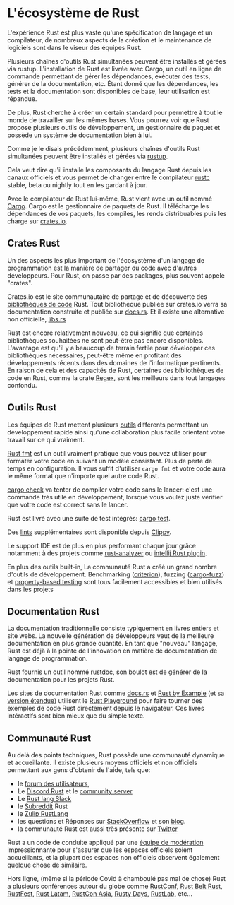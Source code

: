 # L'écosystème de Rust

L'expérience Rust est plus vaste qu'une spécification de langage et un compilateur, de nombreux aspects de la création et le maintenance de logiciels sont dans le viseur des équipes Rust.

Plusieurs chaînes d'outils Rust simultanées peuvent être installés et gérées via rustup.
L'installation de Rust est livrée avec Cargo, un outil en ligne de commande permettant de gérer les dépendances, exécuter des tests, générer de la documentation, etc.
Étant donné que les dépendances, les tests et la documentation sont disponibles de base, leur utilisation est répandue.

De plus, Rust cherche à créer un certain standard pour permettre à tout le monde de travailler sur les mêmes bases.
Vous pourrez voir que Rust propose plusieurs outils de développement, un gestionnaire de paquet et possède un système de documentation bien à lui.

Comme je le disais précédemment, plusieurs chaînes d'outils Rust simultanées peuvent être installés et gérées via [rustup](https://rust-lang.github.io/rustup/).

Cela veut dire qu'il installe les composants du langage Rust depuis les canaux officiels et vous permet de changer entre le compilateur [rustc](https://doc.rust-lang.org/rustc/index.html) stable, beta ou nightly tout en les gardant à jour.

Avec le compilateur de Rust lui-même, Rust vient avec un outil nommé [Cargo](https://doc.rust-lang.org/cargo/).
Cargo est le gestionnaire de paquets de Rust.
Il télécharge les dépendances de vos paquets, les compiles, les rends distribuables puis les charge sur [crates.io](https://crates.io/).

## Crates Rust

Un des aspects les plus important de l'écosystème d'un langage de programmation est la manière de partager du code avec d'autres développeurs.
Pour Rust, on passe par des packages, plus souvent appelé "crates".

Crates.io est le site communautaire de partage et de découverte des [bibliothèques de code](https://en.wikipedia.org/wiki/Library_(computing)) Rust.
Tout bibliothèque publiée sur crates.io verra sa documentation construite et publiée sur [docs.rs](https://docs.rs/).
Et il existe une alternative non officielle, [libs.rs](https://lib.rs/)

Rust est encore relativement nouveau, ce qui signifie que certaines bibliothèques souhaitées ne sont peut-être pas encore disponibles.
L'avantage est qu'il y a beaucoup de terrain fertile pour développer ces bibliothèques nécessaires, peut-être même en profitant des développements récents dans des domaines de l'informatique pertinents.
En raison de cela et des capacités de Rust, certaines des bibliothèques de code en Rust, comme la crate [Regex](https://github.com/rust-lang/regex), sont les meilleurs dans tout langages confondu.

## Outils Rust

Les équipes de Rust mettent plusieurs [outils](https://www.rust-lang.org/tools) différents permettant un développement rapide ainsi qu'une collaboration plus facile orientant votre travail sur ce qui vraiment.

[Rust fmt](https://github.com/rust-lang/rustfmt#quick-start) est un outil vraiment pratique que vous pouvez utiliser pour formater votre code en suivant un modèle consistant. Plus de perte de temps en configuration.
Il vous suffit d'utiliser `cargo fmt` et votre code aura le même format que n'importe quel autre code Rust.

[cargo check](https://doc.rust-lang.org/edition-guide/rust-2018/cargo-and-crates-io/cargo-check-for-faster-checking.html) va tenter de compiler votre code sans le lancer: c'est une commande très utile en développement, lorsque vous voulez juste vérifier que votre code est correct sans le lancer.

Rust est livré avec une suite de test intégrés: [cargo test](https://doc.rust-lang.org/cargo/commands/cargo-test.html).

Des [lints](https://en.wikipedia.org/wiki/Lint_(software)) supplémentaires sont disponible depuis [Clippy](https://github.com/rust-lang/rust-clippy).

Le support IDE est de plus en plus performant chaque jour grâce notamment à des projets comme [rust-analyzer](https://rust-analyzer.github.io/) ou [intellij Rust plugin](https://www.jetbrains.com/rust/).

En plus des outils built-in, La communauté Rust a créé un grand nombre d'outils de développement.
Benchmarking ([criterion](https://bheisler.github.io/criterion.rs/book/index.html)), fuzzing ([cargo-fuzz](https://rust-fuzz.github.io/book/cargo-fuzz.html)) et [property-based testing](https://blog.logrocket.com/property-based-testing-in-rust-with-proptest/) sont tous facilement accessibles et bien utilisés dans les projets

## Documentation Rust

La documentation traditionnelle consiste typiquement en livres entiers et site webs.
La nouvelle génération de développeurs veut de la meilleure documentation en plus grande quantité.
En tant que "nouveau" langage, Rust est déjà à la pointe de l'innovation en matière de documentation de langage de programmation.

Rust fournis un outil nommé [rustdoc](https://doc.rust-lang.org/rustdoc/what-is-rustdoc.html), son boulot est de générer de la documentation pour les projets Rust.

Les sites de documentation Rust comme [docs.rs](http://docs.rs/) et [Rust by Example](https://doc.rust-lang.org/rust-by-example/) (et sa [version étendue](https://rust-by-example-ext.com/)) utilisent le [Rust Playground](https://play.rust-lang.org/) pour faire tourner des exemples de code Rust directement depuis le navigateur.
Ces livres intéractifs sont bien mieux que du simple texte.

## Communauté Rust

Au delà des points techniques, Rust possède une communauté dynamique et accueillante.
Il existe plusieurs moyens officiels et non officiels permettant aux gens d'obtenir de l'aide, tels que:

* le [forum des utilisateurs](https://users.rust-lang.org/),
* Le [Discord Rust](https://discord.com/invite/rust-lang) et le [community server](https://discord.com/invite/tcbkpyQ)
* Le [Rust lang Slack](https://rust-slack.herokuapp.com/)
* le [Subreddit](https://www.reddit.com/r/rust/d) Rust
* le [Zulip RustLang](https://rust-lang.zulipchat.com/login/)
* les questions et Réponses sur [StackOverflow](https://stackoverflow.com/questions/tagged/rust) et son [blog](https://stackoverflow.blog/?s=rust).
* la communauté Rust est aussi très présente sur [Twitter](https://twitter.com/)

Rust a un code de conduite appliqué par une [équipe de modération](https://www.rust-lang.org/governance/teams/moderation) impressionnante pour s'assurer que les espaces officiels soient accueillants, et la plupart des espaces non officiels observent également quelque chose de similaire.

Hors ligne, (même si la période Covid à chamboulé pas mal de chose) Rust a plusieurs conférences autour du globe comme [RustConf](https://rustconf.com/), [Rust Belt Rust](https://www.rust-belt-rust.com/), [RustFest](https://rustfest.global/), [Rust Latam](https://www.rustlatam.org/), [RustCon Asia](https://rustcon.asia/), [Rusty Days](https://rusty-days.org/), [RustLab](https://rustlab.it/), etc...
